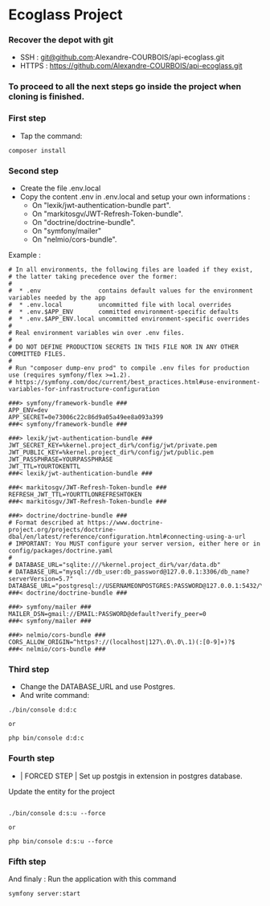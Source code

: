 # Ecoglass Project

### Recover the depot with git
* SSH : git@github.com:Alexandre-COURBOIS/api-ecoglass.git
* HTTPS : https://github.com/Alexandre-COURBOIS/api-ecoglass.git

### To proceed to all the next steps go inside the project when cloning is finished.

### First step
* Tap the command:
```
composer install
```

### Second step
* Create the file .env.local
* Copy the content .env in .env.local and setup your own informations :
    * On "lexik/jwt-authentication-bundle part".
    * On "markitosgv/JWT-Refresh-Token-bundle".
    * On "doctrine/doctrine-bundle".
    * On "symfony/mailer"
    * On "nelmio/cors-bundle".
    
Example :

```
# In all environments, the following files are loaded if they exist,
# the latter taking precedence over the former:
#
#  * .env                contains default values for the environment variables needed by the app
#  * .env.local          uncommitted file with local overrides
#  * .env.$APP_ENV       committed environment-specific defaults
#  * .env.$APP_ENV.local uncommitted environment-specific overrides
#
# Real environment variables win over .env files.
#
# DO NOT DEFINE PRODUCTION SECRETS IN THIS FILE NOR IN ANY OTHER COMMITTED FILES.
#
# Run "composer dump-env prod" to compile .env files for production use (requires symfony/flex >=1.2).
# https://symfony.com/doc/current/best_practices.html#use-environment-variables-for-infrastructure-configuration

###> symfony/framework-bundle ###
APP_ENV=dev
APP_SECRET=0e73006c22c86d9a05a49ee8a093a399
###< symfony/framework-bundle ###

###> lexik/jwt-authentication-bundle ###
JWT_SECRET_KEY=%kernel.project_dir%/config/jwt/private.pem
JWT_PUBLIC_KEY=%kernel.project_dir%/config/jwt/public.pem
JWT_PASSPHRASE=YOURPASSPHRASE
JWT_TTL=YOURTOKENTTL
###< lexik/jwt-authentication-bundle ###

###< markitosgv/JWT-Refresh-Token-bundle ###
REFRESH_JWT_TTL=YOURTTLONREFRESHTOKEN
###< markitosgv/JWT-Refresh-Token-bundle ###

###> doctrine/doctrine-bundle ###
# Format described at https://www.doctrine-project.org/projects/doctrine-dbal/en/latest/reference/configuration.html#connecting-using-a-url
# IMPORTANT: You MUST configure your server version, either here or in config/packages/doctrine.yaml
#
# DATABASE_URL="sqlite:///%kernel.project_dir%/var/data.db"
# DATABASE_URL="mysql://db_user:db_password@127.0.0.1:3306/db_name?serverVersion=5.7"
DATABASE_URL="postgresql://USERNAMEONPOSTGRES:PASSWORD@127.0.0.1:5432/YOURDATABASENAME"
###< doctrine/doctrine-bundle ###

###> symfony/mailer ###
MAILER_DSN=gmail://EMAIL:PASSWORD@default?verify_peer=0
###< symfony/mailer ###

###> nelmio/cors-bundle ###
CORS_ALLOW_ORIGIN=^https?://(localhost|127\.0\.0\.1)(:[0-9]+)?$
###< nelmio/cors-bundle ###
```

### Third step
* Change the DATABASE_URL and use Postgres.
* And write command:
```
./bin/console d:d:c

or

php bin/console d:d:c
```

### Fourth step

* | FORCED STEP | Set up postgis in extension in postgres database.

Update the entity for the project
```

./bin/console d:s:u --force

or

php bin/console d:s:u --force
```

### Fifth step

And finaly : Run the application with this command

```
symfony server:start
```
